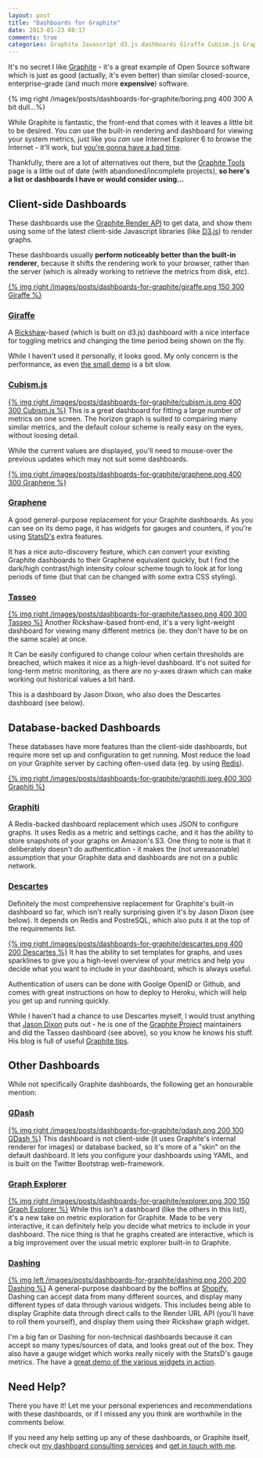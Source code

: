 ```yaml
---
layout: post
title: "Dashboards for Graphite"
date: 2013-01-23 08:17
comments: true
categories: Graphite Javascript d3.js dashboards Giraffe Cubism.js Graphene Tasseo Graphiti Descartes GDash GraphExplorer Dashing
---
```


It's no secret I like [Graphite](http://graphite.wikidot.com/) - it's a great example of Open Source software
which is just as good (actually, it's even better) than similar closed-source,
enterprise-grade (and much more __expensive__) software.

{% img right /images/posts/dashboards-for-graphite/boring.png 400 300 A bit dull...%}

While Graphite is fantastic, the front-end that comes with it leaves a little
bit to be desired. You _can_ use the built-in rendering and dashboard for viewing
your system metrics, just like you _can_ use Internet Explorer 6 to browse the
Internet - it'll work, but [you're gonna have a bad time](http://www.quickmeme.com/meme/3osf83/).

Thankfully, there are a lot of alternatives out there, but the [Graphite Tools](http://graphite.readthedocs.org/en/latest/tools.html)
page is a little out of date (with abandoned/incomplete projects), __so here's a 
list or dashboards I have or would consider using...__

<!--more-->

## Client-side Dashboards
These dashboards use the [Graphite Render API](http://graphite.readthedocs.org/en/latest/render_api.html) to get data, and show them using
some of the latest client-side Javascript libraries (like [D3.js](http://d3js.org/)) to render
graphs.

These dashboards usually __perform noticeably better than the built-in renderer__,
because it shifts the rendering work to your browser, rather than the server
(which is already working to retrieve the metrics from disk, etc).

[{% img right /images/posts/dashboards-for-graphite/giraffe.png 150 300 Giraffe %}](https://github.com/kenhub/giraffe)
### [Giraffe](https://github.com/kenhub/giraffe)
A [Rickshaw](http://code.shutterstock.com/rickshaw/)-based (which is built on d3.js) dashboard with a nice interface for 
toggling metrics and changing the time period being shown on the fly.

While I haven't used it personally, it looks good. My only concern is the
performance, as even [the small demo](http://kenhub.github.com/giraffe/#dashboard=Demo&timeFrame=1d) is a bit slow.

### [Cubism.js](http://square.github.com/cubism/)
[{% img right /images/posts/dashboards-for-graphite/cubism.js.png 400 300 Cubism.js %}](http://square.github.com/cubism/)
This is a great dashboard for fitting a large number of metrics on one screen.
The horizon graph is suited to comparing many similar metrics, and the default
colour scheme is really easy on the eyes, without loosing detail.

While the current values are displayed, you'll need to mouse-over the previous
updates which may not suit some dashboards.

[{% img right /images/posts/dashboards-for-graphite/graphene.png 400 300 Graphene %}](http://jondot.github.com/graphene/)
### [Graphene](http://jondot.github.com/graphene/)
A good general-purpose replacement for your Graphite dashboards.
As you can see on its demo page, it has widgets for gauges and counters, if
you're using [StatsD's](https://github.com/etsy/statsd) extra features.

It has a nice auto-discovery feature, which can convert your existing
Graphite dashboards to their Graphene equivalent quickly, but I find the
dark/high contrast/high intensity colour scheme tough to look at for long
periods of time (but that can be changed with some extra CSS styling).

### [Tasseo](https://github.com/obfuscurity/tasseo)
[{% img right /images/posts/dashboards-for-graphite/tasseo.png 400 300 Tasseo %}](https://github.com/obfuscurity/tasseo)
Another Rickshaw-based front-end, it's a very light-weight dashboard for viewing
many different metrics (ie. they don't have to be on the same scale) at once.

It Can be easily configured to change colour when certain thresholds are breached, 
which makes it nice as a high-level dashboard. It's not suited for long-term
metric monitoring, as there are no y-axes drawn which can make working out
historical values a bit hard.

This is a dashboard by Jason Dixon, who also does the Descartes dashboard (see below).

## Database-backed Dashboards
These databases have more features than the client-side dashboards, but require
more set up and configuration to get running. Most reduce the load on your
Graphite server by caching often-used data (eg. by using [Redis](http://redis.io/)).

[{% img right /images/posts/dashboards-for-graphite/graphiti.jpeg 400 300 Graphiti %}](https://github.com/paperlesspost/graphiti)
### [Graphiti](https://github.com/paperlesspost/graphiti)
A Redis-backed dashboard replacement which uses JSON to configure graphs. It 
uses Redis as a metric and settings cache, and it has the ability to store 
snapshots of your graphs on Amazon's S3. One thing to note is that it
deliberately doesn't do authentication - it makes the (not unreasonable)
assumption that your Graphite data and dashboards are not on a public network.

### [Descartes](https://github.com/obfuscurity/descartes)
Definitely the most comprehensive replacement for Graphite's built-in dashboard
so far, which isn't really surprising given it's by Jason Dixon (see below).
It depends on Redis and PostreSQL, which also puts it at the top of the
requirements list.

[{% img right /images/posts/dashboards-for-graphite/descartes.png 400 200 Descartes %}](https://github.com/obfuscurity/descartes)
It has the ability to set templates for graphs, and uses sparklines to give you 
a high-level overview of your metrics and help you decide what you want to 
include in your dashboard, which is always useful.

Authentication of users can be done with Goolge OpenID or Github, and comes
with great instructions on how to deploy to Heroku, which will help you get up
and running quickly.

While I haven't had a chance to use Descartes myself, I would trust anything
that [Jason Dixon](https://github.com/obfuscurity) puts out - he is one of the [Graphite Project](https://github.com/graphite-project?tab=members) maintainers 
and did the Tasseo dashboard (see above), so you know he knows his stuff.
His blog is full of useful [Graphite tips](http://obfuscurity.com/Tags/Graphite).

## Other Dashboards
While not specifically Graphite dashboards, the following get an honourable
mention:

### [GDash](https://github.com/ripienaar/gdash)
[{% img right /images/posts/dashboards-for-graphite/gdash.png 200 100 GDash %}](https://github.com/ripienaar/gdash)
This dashboard is not client-side (it uses Graphite's internal renderer for 
images) or database backed, so it's more of a "skin" on the default dashboard. 
It lets you configure your dashboards using YAML, and is built on the Twitter
Bootstrap web-framework.

### [Graph Explorer](https://github.com/Dieterbe/graph-explorer)
[{% img right /images/posts/dashboards-for-graphite/explorer.png 300 150 Graph Explorer %}](https://github.com/Dieterbe/graph-explorer)
While this isn't a dashboard (like the others in this list), it's a new take on
metric exploration for Graphite. Made to be very interactive, it can definitely
help you decide what metrics to include in your dashboard. The nice thing is
that he graphs created are interactive, which is a big improvement over the
usual metric explorer built-in to Graphite.

### [Dashing](http://shopify.github.com/dashing/)
[{% img left /images/posts/dashboards-for-graphite/dashing.png 200 200 Dashing %}](http://shopify.github.com/dashing/)
A general-purpose dashboard by the boffins at [Shopify](http://www.shopify.com/), Dashing can accept data
from many different sources, and display many different types of data through
various widgets. This includes being able to display Graphite data through
direct calls to the Render URL API (you'll have to roll them yourself), and
display them using their Rickshaw graph widget.

I'm a big fan or Dashing for non-technical dashboards because it can accept so
many types/sources of data, and looks great out of the box. They also have a
gauge widget which works really nicely with the StatsD's gauge metrics.
The have a [great demo of the various widgets in action](http://dashingdemo.herokuapp.com/sampletv).

## Need Help?
There you have it! Let me your personal experiences and recommendations with
these dashboards, or if I missed any you think are worthwhile in the comments below.

If you need any help setting up any of these dashboards, or Graphite itself,
check out [my dashboard consulting services](/services) and [get in touch with me](/contact).
